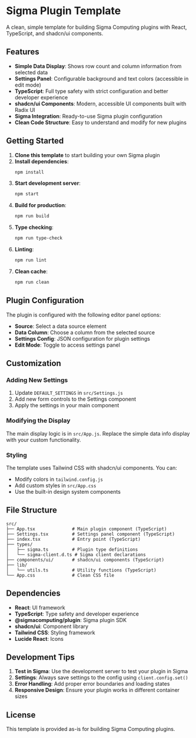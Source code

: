 # Sigma Plugin Template

A clean, simple template for building Sigma Computing plugins with React, TypeScript, and shadcn/ui components.

## Features

- **Simple Data Display**: Shows row count and column information from selected data
- **Settings Panel**: Configurable background and text colors (accessible in edit mode)
- **TypeScript**: Full type safety with strict configuration and better developer experience
- **shadcn/ui Components**: Modern, accessible UI components built with Radix UI
- **Sigma Integration**: Ready-to-use Sigma plugin configuration
- **Clean Code Structure**: Easy to understand and modify for new plugins

## Getting Started

1. **Clone this template** to start building your own Sigma plugin
2. **Install dependencies**:
   ```bash
   npm install
   ```
3. **Start development server**:
   ```bash
   npm start
   ```
4. **Build for production**:
   ```bash
   npm run build
   ```
5. **Type checking**:
   ```bash
   npm run type-check
   ```
6. **Linting**:
   ```bash
   npm run lint
   ```
7. **Clean cache**:
   ```bash
   npm run clean
   ```

## Plugin Configuration

The plugin is configured with the following editor panel options:

- **Source**: Select a data source element
- **Data Column**: Choose a column from the selected source
- **Settings Config**: JSON configuration for plugin settings
- **Edit Mode**: Toggle to access settings panel

## Customization

### Adding New Settings

1. Update `DEFAULT_SETTINGS` in `src/Settings.js`
2. Add new form controls to the Settings component
3. Apply the settings in your main component

### Modifying the Display

The main display logic is in `src/App.js`. Replace the simple data info display with your custom functionality.

### Styling

The template uses Tailwind CSS with shadcn/ui components. You can:
- Modify colors in `tailwind.config.js`
- Add custom styles in `src/App.css`
- Use the built-in design system components

## File Structure

```
src/
├── App.tsx              # Main plugin component (TypeScript)
├── Settings.tsx         # Settings panel component (TypeScript)
├── index.tsx            # Entry point (TypeScript)
├── types/
│   ├── sigma.ts         # Plugin type definitions
│   └── sigma-client.d.ts # Sigma client declarations
├── components/ui/       # shadcn/ui components (TypeScript)
├── lib/
│   └── utils.ts         # Utility functions (TypeScript)
└── App.css              # Clean CSS file
```

## Dependencies

- **React**: UI framework
- **TypeScript**: Type safety and developer experience
- **@sigmacomputing/plugin**: Sigma plugin SDK
- **shadcn/ui**: Component library
- **Tailwind CSS**: Styling framework
- **Lucide React**: Icons

## Development Tips

1. **Test in Sigma**: Use the development server to test your plugin in Sigma
2. **Settings**: Always save settings to the config using `client.config.set()`
3. **Error Handling**: Add proper error boundaries and loading states
4. **Responsive Design**: Ensure your plugin works in different container sizes

## License

This template is provided as-is for building Sigma Computing plugins.
